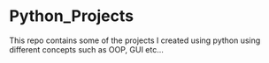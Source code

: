 # Python_Projects
This repo contains some of the projects I created using python using different concepts such as OOP, GUI etc...

